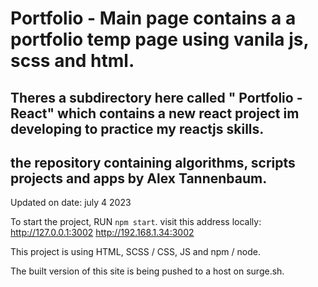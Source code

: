 # Portfolio - Main page contains a a portfolio temp page using vanila js, scss and html. 


## Theres a subdirectory here called " Portfolio - React" which contains a new react project im developing to practice my reactjs skills.

## the repository containing algorithms, scripts projects and apps by Alex Tannenbaum.

Updated on date: july 4 2023

To start the project, RUN `npm start`. visit this address locally:
  http://127.0.0.1:3002
  http://192.168.1.34:3002

This project is using HTML, SCSS / CSS, JS and npm / node.

The built version of this site is being pushed to a host on surge.sh.